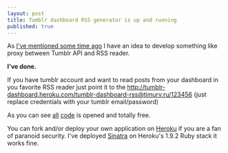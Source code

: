 ```yaml
---
layout: post
title: Tumblr dashboard RSS generator is up and running
published: true
---
```


As [I've mentioned some time ago](http://timurv.ru/2010/08/26/rss-fead-for-tumblr-dashboard) I have an idea to develop something like proxy between Tumblr API and RSS reader.

**I've done.**

If you have tumblr account and want to read posts from your dashboard in you favorite RSS reader just point it to the <a href="http://tumblr-dashboard.heroku.com/tumblr-dashboard-rss@timurv.ru/123456" target="_blank">http://tumblr-dashboard.heroku.com/tumblr-dashboard-rss@timurv.ru/123456</a> (just replace credentials with your tumblr email/password)

As you can see <a href="http://github.com/timurvafin/tumblr-dashboard-rss" target="_blank">all</a> <a href="http://github.com/timurvafin/tumblr-dashboard-rss-sinatra-app" target="_blank">code</a> is opened and totally free.

You can fork and/or deploy your own application on [Heroku](http://heroku.com/) if you are a fan of paranoid security. I've deployed [Sinatra](http://www.sinatrarb.com/) on Heroku's 1.9.2 Ruby stack it works fine.
